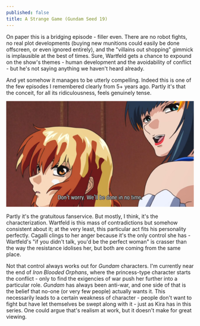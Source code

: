 ```yaml
---
published: false
title: A Strange Game (Gundam Seed 19)
---
```

On paper this is a bridging episode - filler even. There are no robot fights, no real plot developments (buying new munitions could easily be done offscreen, or even ignored entirely), and the "villains out shopping" gimmick is implausible at the best of times. Sure, Wartfeld gets a chance to expound on the show's themes - human development and the avoidability of conflict - but he's not saying anything we haven't heard already.

And yet somehow it manages to be utterly compelling. Indeed this is one of the few episodes I remembered clearly from 5+ years ago. Partly it's that the conceit, for all its ridiculousness, feels genuinely tense.

![](/asg1.jpg)

Partly it's the gratuitous fanservice. But mostly, I think, it's the characterization. Wartfeld is this mass of contradictions but somehow consistent about it; at the very least, this particular act fits his personality perfectly. Cagalli clings to her anger because it's the only control she has - Wartfeld's "if you didn't talk, you'd be the perfect woman" is crasser than the way the resistance idolises her, but both are coming from the same place.

Not that control always works out for *Gundam* characters. I'm currently near the end of *Iron Blooded Orphans*, where the princess-type character starts the conflict - only to find the exigencies of war push her further into a particular role. *Gundam* has always been anti-war, and one side of that is the belief that no-one (or very few people) actually wants it. This necessarily leads to a certain weakness of character - people don't want to fight but have let themselves be swept along with it - just as Kira has in this series. One could argue that's realism at work, but it doesn't make for great viewing.
